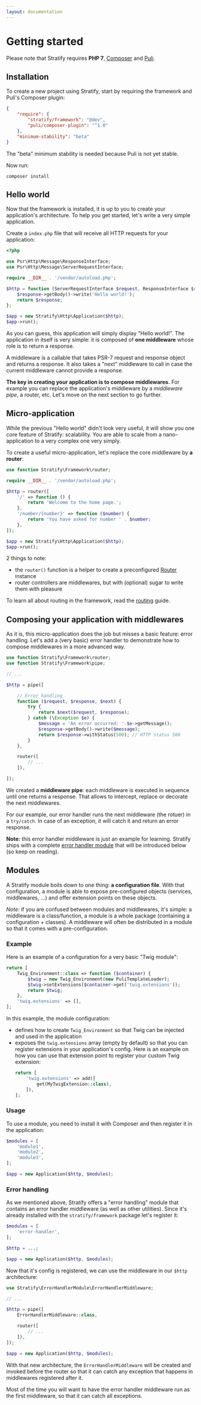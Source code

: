 ```yaml
---
layout: documentation
---
```


# Getting started

Please note that Stratify requires **PHP 7**, [Composer](https://getcomposer.org/doc/00-intro.md) and [Puli](http://docs.puli.io/en/latest/installation.html#installing-the-puli-cli).

## Installation

To create a new project using Stratify, start by requiring the framework and Puli's Composer plugin:

```json
{
    "require": {
        "stratify/framework": "@dev",
        "puli/composer-plugin": "^1.0"
    },
    "minimum-stability": "beta"
}
```

The "beta" minimum stability is needed because Puli is not yet stable.

Now run:

```
composer install
```

## Hello world

Now that the framework is installed, it is up to you to create your application's architecture. To help you get started, let's write a very simple application.

Create a `index.php` file that will receive all HTTP requests for your application:

```php
<?php

use Psr\Http\Message\ResponseInterface;
use Psr\Http\Message\ServerRequestInterface;

require __DIR__ . '/vendor/autoload.php';

$http = function (ServerRequestInterface $request, ResponseInterface $response, callable $next) {
    $response->getBody()->write('Hello world!');
    return $response;
};

$app = new Stratify\Http\Application($http);
$app->run();
```

As you can guess, this application will simply display "Hello world!". The application in itself is very simple: it is composed of **one middleware** whose role is to return a response.

A middleware is a callable that takes PSR-7 request and response object and returns a response. It also takes a "next" middleware to call in case the current middleware cannot provide a response.

**The key in creating your application is to compose middlewares.** For example you can replace the application's middleware by a *middleware pipe*, a router, etc. Let's move on the next section to go further.

## Micro-application

While the previous "Hello world" didn't look very useful, it will show you one core feature of Stratify: scalability. You are able to scale from a nano-application to a very complex one very simply.

To create a useful micro-application, let's replace the core middleware by **a router**:

```php
use function Stratify\Framework\router;

require __DIR__ . '/vendor/autoload.php';

$http = router([
    '/' => function () {
        return 'Welcome to the home page.';
    },
    '/number/{number}' => function ($number) {
        return 'You have asked for number ' . $number;
    },
]);

$app = new Stratify\Http\Application($http);
$app->run();
```

2 things to note:

- the `router()` function is a helper to create a preconfigured [Router](../component/router.md) instance
- router controllers are middlewares, but with (optional) sugar to write them with pleasure

To learn all about routing in the framework, read the [routing](routing.md) guide.

## Composing your application with middlewares

As it is, this micro-application does the job but misses a basic feature: error handling. Let's add a (very basic) error handler to demonstrate how to compose middlewares in a more advanced way.

```php
use function Stratify\Framework\router;
use function Stratify\Framework\pipe;

// ...

$http = pipe([

    // Error handling
    function ($request, $response, $next) {
        try {
            return $next($request, $response);
        } catch (\Exception $e) {
            $message = 'An error occurred: '.$e->getMessage();
            $response->getBody()->write($message);
            return $response->withStatus(500); // HTTP status 500
        }
    },

    router([
        // ...
    ]),

]);
```

We created a **middleware pipe**: each middleware is executed in sequence until one returns a response. That allows to intercept, replace or decorate the next middlewares.

For our example, our error handler runs the next middleware (the rotuer) in a `try/catch`. In case of an exception, it will catch it and return an error response.

**Note:** this error handler middleware is just an example for learning. Stratify ships with a complete [error handler module](error-handling.md) that will be introduced below (so keep on reading).

## Modules

A Stratify module boils down to one thing: **a configuration file**. With that configuration, a module is able to expose pre-configured objects (services, middlewares, …) and offer extension points on these objects.

*Note:* if you are confused between modules and middlewares, it's simple: a middleware is a class/function, a module is a whole package (containing a configuration + classes). A middleware will often be distributed in a module so that it comes with a pre-configuration.

### Example

Here is an example of a configuration for a very basic "Twig module":

```php
return [
    Twig_Environment::class => function ($container) {
        $twig = new Twig_Environment(new PuliTemplateLoader);
        $twig->setExtensions($container->get('twig.extensions'));
        return $twig;
    },
    'twig.extensions' => [],
];
```

In this example, the module configuration:

- defines how to create `Twig_Environment` so that Twig can be injected and used in the application
- exposes the `twig.extensions` array (empty by default) so that you can register extensions in your application's config. Here is an example on how you can use that extension point to register your custom Twig extension:
    ```php
    return [
        'twig.extensions' => add([
            get(MyTwigExtension::class),
        ]),
    ];
    ```

### Usage

To use a module, you need to install it with Composer and then register it in the application:

```php
$modules = [
    'module1',
    'module2',
    'module3',
];

$app = new Application($http, $modules);
```

### Error handling

As we mentioned above, Stratify offers a "error handling" module that contains an error handler middleware (as well as other utilities). Since it's already installed with the `stratify/framework` package let's register it:

```php
$modules = [
    'error-handler',
];

$http = ...;

$app = new Application($http, $modules);
```

Now that it's config is registered, we can use the middleware in our `$http` architecture:

```php
use Stratify\ErrorHandlerModule\ErrorHandlerMiddleware;

// ...

$http = pipe([
    ErrorHandlerMiddleware::class,

    router([
        // ...
    ]),
]);

$app = new Application($http, $modules);
```

With that new architecture, the `ErrorHandlerMiddleware` will be created and invoked before the router so that it can catch any exception that happens in middlewares registered after it.

Most of the time you will want to have the error handler middleware run as the first middleware, so that it can catch all exceptions.
